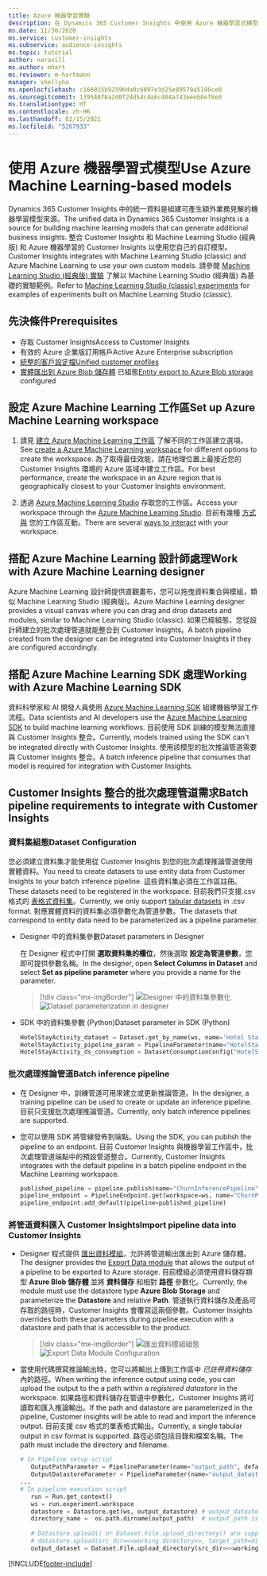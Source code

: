 ```yaml
---
title: Azure 機器學習實驗
description: 在 Dynamics 365 Customer Insights 中使用 Azure 機器學習式模型。
ms.date: 11/30/2020
ms.service: customer-insights
ms.subservice: audience-insights
ms.topic: tutorial
author: naravill
ms.author: mhart
ms.reviewer: m-hartmann
manager: shellyha
ms.openlocfilehash: c166015b92596da0c6097e3d25e89579a5186ce0
ms.sourcegitcommit: 139548f8a2d0f24d54c4a6c404a743eeeb8ef8e0
ms.translationtype: HT
ms.contentlocale: zh-HK
ms.lasthandoff: 02/15/2021
ms.locfileid: "5267933"
---
```

# <a name="use-azure-machine-learning-based-models"></a><span data-ttu-id="87b22-103">使用 Azure 機器學習式模型</span><span class="sxs-lookup"><span data-stu-id="87b22-103">Use Azure Machine Learning-based models</span></span>

<span data-ttu-id="87b22-104">Dynamics 365 Customer Insights 中的統一資料是組建可產生額外業務見解的機器學習模型來源。</span><span class="sxs-lookup"><span data-stu-id="87b22-104">The unified data in Dynamics 365 Customer Insights is a source for building machine learning models that can generate additional business insights.</span></span> <span data-ttu-id="87b22-105">整合 Customer Insights 和 Machine Learning Studio (經典版) 和 Azure 機器學習的 Customer Insights 以使用您自己的自訂模型。</span><span class="sxs-lookup"><span data-stu-id="87b22-105">Customer Insights integrates with Machine Learning Studio (classic) and Azure Machine Learning to use your own custom models.</span></span> <span data-ttu-id="87b22-106">請參閱 [Machine Learning Studio (經典版) 實驗](machine-learning-studio-experiments.md) 了解以 Machine Learning Studio (經典版) 為基礎的實驗範例。</span><span class="sxs-lookup"><span data-stu-id="87b22-106">Refer to [Machine Learning Studio (classic) experiments](machine-learning-studio-experiments.md) for examples of experiments built on Machine Learning Studio (classic).</span></span> 

## <a name="prerequisites"></a><span data-ttu-id="87b22-107">先決條件</span><span class="sxs-lookup"><span data-stu-id="87b22-107">Prerequisites</span></span>

- <span data-ttu-id="87b22-108">存取 Customer Insights</span><span class="sxs-lookup"><span data-stu-id="87b22-108">Access to Customer Insights</span></span>
- <span data-ttu-id="87b22-109">有效的 Azure 企業版訂用帳戶</span><span class="sxs-lookup"><span data-stu-id="87b22-109">Active Azure Enterprise subscription</span></span>
- [<span data-ttu-id="87b22-110">統整的客戶設定檔</span><span class="sxs-lookup"><span data-stu-id="87b22-110">Unified customer profiles</span></span>](data-unification.md)
- <span data-ttu-id="87b22-111">[實體匯出到 Azure Blob 儲存體](export-azure-blob-storage.md) 已組態</span><span class="sxs-lookup"><span data-stu-id="87b22-111">[Entity export to Azure Blob storage](export-azure-blob-storage.md) configured</span></span>

## <a name="set-up-azure-machine-learning-workspace"></a><span data-ttu-id="87b22-112">設定 Azure Machine Learning 工作區</span><span class="sxs-lookup"><span data-stu-id="87b22-112">Set up Azure Machine Learning workspace</span></span>

1. <span data-ttu-id="87b22-113">請見 [建立 Azure Machine Learning 工作區](https://docs.microsoft.com/azure/machine-learning/concept-workspace#-create-a-workspace) 了解不同的工作區建立選項。</span><span class="sxs-lookup"><span data-stu-id="87b22-113">See [create a Azure Machine Learning workspace](https://docs.microsoft.com/azure/machine-learning/concept-workspace#-create-a-workspace) for different options to create the workspace.</span></span> <span data-ttu-id="87b22-114">為了取得最佳效能，請在地理位置上最接近您的 Customer Insights 環境的 Azure 區域中建立工作區。</span><span class="sxs-lookup"><span data-stu-id="87b22-114">For best performance, create the workspace in an Azure region that is geographically closest to your Customer Insights environment.</span></span>

1. <span data-ttu-id="87b22-115">透過 [Azure Machine Learning Studio](https://ml.azure.com/) 存取您的工作區。</span><span class="sxs-lookup"><span data-stu-id="87b22-115">Access your workspace through the [Azure Machine Learning Studio](https://ml.azure.com/).</span></span> <span data-ttu-id="87b22-116">目前有幾種 [方式與](https://docs.microsoft.com/azure/machine-learning/concept-workspace#tools-for-workspace-interaction) 您的工作區互動。</span><span class="sxs-lookup"><span data-stu-id="87b22-116">There are several [ways to interact](https://docs.microsoft.com/azure/machine-learning/concept-workspace#tools-for-workspace-interaction) with your workspace.</span></span>

## <a name="work-with-azure-machine-learning-designer"></a><span data-ttu-id="87b22-117">搭配 Azure Machine Learning 設計師處理</span><span class="sxs-lookup"><span data-stu-id="87b22-117">Work with Azure Machine Learning designer</span></span>

<span data-ttu-id="87b22-118">Azure Machine Learning 設計師提供直觀畫布，您可以拖曳資料集合與模組，類似 Machine Learning Studio (經典版)。</span><span class="sxs-lookup"><span data-stu-id="87b22-118">Azure Machine Learning designer provides a visual canvas where you can drag and drop datasets and modules, similar to Machine Learning Studio (classic).</span></span> <span data-ttu-id="87b22-119">如果已經組態，您從設計師建立的批次處理管道就能整合到 Customer Insights。</span><span class="sxs-lookup"><span data-stu-id="87b22-119">A batch pipeline created from the designer can be integrated into Customer Insights if they are configured accordingly.</span></span> 
   
## <a name="working-with-azure-machine-learning-sdk"></a><span data-ttu-id="87b22-120">搭配 Azure Machine Learning SDK 處理</span><span class="sxs-lookup"><span data-stu-id="87b22-120">Working with Azure Machine Learning SDK</span></span>

<span data-ttu-id="87b22-121">資料科學家和 AI 開發人員使用 [Azure Machine Learning SDK](https://docs.microsoft.com/python/api/overview/azure/ml/?view=azure-ml-py&preserve-view=true) 組建機器學習工作流程。</span><span class="sxs-lookup"><span data-stu-id="87b22-121">Data scientists and AI developers use the [Azure Machine Learning SDK](https://docs.microsoft.com/python/api/overview/azure/ml/?view=azure-ml-py&preserve-view=true) to build machine learning workflows.</span></span> <span data-ttu-id="87b22-122">目前使用 SDK 訓練的模型無法直接與 Customer Insights 整合。</span><span class="sxs-lookup"><span data-stu-id="87b22-122">Currently, models trained using the SDK can't be integrated directly with Customer Insights.</span></span> <span data-ttu-id="87b22-123">使用該模型的批次推論管道需要與 Customer Insights 整合。</span><span class="sxs-lookup"><span data-stu-id="87b22-123">A batch inference pipeline that consumes that model is required for integration with Customer Insights.</span></span>

## <a name="batch-pipeline-requirements-to-integrate-with-customer-insights"></a><span data-ttu-id="87b22-124">Customer Insights 整合的批次處理管道需求</span><span class="sxs-lookup"><span data-stu-id="87b22-124">Batch pipeline requirements to integrate with Customer Insights</span></span>

### <a name="dataset-configuration"></a><span data-ttu-id="87b22-125">資料集組態</span><span class="sxs-lookup"><span data-stu-id="87b22-125">Dataset Configuration</span></span>

<span data-ttu-id="87b22-126">您必須建立資料集才能使用從 Customer Insights 到您的批次處理推論管道使用實體資料。</span><span class="sxs-lookup"><span data-stu-id="87b22-126">You need to create datasets to use entity data from Customer Insights to your batch inference pipeline.</span></span> <span data-ttu-id="87b22-127">這些資料集必須在工作區註冊。</span><span class="sxs-lookup"><span data-stu-id="87b22-127">These datasets need to be registered in the workspace.</span></span> <span data-ttu-id="87b22-128">目前我們只支援.csv 格式的 [表格式資料集](https://docs.microsoft.com/azure/machine-learning/how-to-create-register-datasets#tabulardataset)。</span><span class="sxs-lookup"><span data-stu-id="87b22-128">Currently, we only support [tabular datasets](https://docs.microsoft.com/azure/machine-learning/how-to-create-register-datasets#tabulardataset) in .csv format.</span></span> <span data-ttu-id="87b22-129">對應實體資料的資料集必須參數化為管道參數。</span><span class="sxs-lookup"><span data-stu-id="87b22-129">The datasets that correspond to entity data need to be parameterized as a pipeline parameter.</span></span>
   
* <span data-ttu-id="87b22-130">Designer 中的資料集參數</span><span class="sxs-lookup"><span data-stu-id="87b22-130">Dataset parameters in Designer</span></span>
   
     <span data-ttu-id="87b22-131">在 Designer 程式中打開 **選取資料集的欄位**，然後選取 **設定為管道參數**，您即可提供參數名稱。</span><span class="sxs-lookup"><span data-stu-id="87b22-131">In the designer, open **Select Columns in Dataset** and select **Set as pipeline parameter** where you provide a name for the parameter.</span></span>

     > [!div class="mx-imgBorder"]
     > <span data-ttu-id="87b22-132">![Designer 中的資料集參數化](media/intelligence-designer-dataset-parameters.png "Designer 中的資料集參數化")</span><span class="sxs-lookup"><span data-stu-id="87b22-132">![Dataset parameterization in designer](media/intelligence-designer-dataset-parameters.png "Dataset parameterization in designer")</span></span>
   
* <span data-ttu-id="87b22-133">SDK 中的資料集參數 (Python)</span><span class="sxs-lookup"><span data-stu-id="87b22-133">Dataset parameter in SDK (Python)</span></span>
   
   ```python
   HotelStayActivity_dataset = Dataset.get_by_name(ws, name='Hotel Stay Activity Data')
   HotelStayActivity_pipeline_param = PipelineParameter(name="HotelStayActivity_pipeline_param", default_value=HotelStayActivity_dataset)
   HotelStayActivity_ds_consumption = DatasetConsumptionConfig("HotelStayActivity_dataset", HotelStayActivity_pipeline_param)
   ```

### <a name="batch-inference-pipeline"></a><span data-ttu-id="87b22-134">批次處理推論管道</span><span class="sxs-lookup"><span data-stu-id="87b22-134">Batch inference pipeline</span></span>
  
* <span data-ttu-id="87b22-135">在 Designer 中，訓練管道可用來建立或更新推論管道。</span><span class="sxs-lookup"><span data-stu-id="87b22-135">In the designer, a training pipeline can be used to create or update an inference pipeline.</span></span> <span data-ttu-id="87b22-136">目前只支援批次處理推論管道。</span><span class="sxs-lookup"><span data-stu-id="87b22-136">Currently, only batch inference pipelines are supported.</span></span>

* <span data-ttu-id="87b22-137">您可以使用 SDK 將管線發佈到端點。</span><span class="sxs-lookup"><span data-stu-id="87b22-137">Using the SDK, you can publish the pipeline to an endpoint.</span></span> <span data-ttu-id="87b22-138">目前 Customer Insights 與機器學習工作區中，批次處理管道端點中的預設管道整合。</span><span class="sxs-lookup"><span data-stu-id="87b22-138">Currently, Customer Insights integrates with the default pipeline in a batch pipeline endpoint in the Machine Learning workspace.</span></span>
   
   ```python
   published_pipeline = pipeline.publish(name="ChurnInferencePipeline", description="Published Churn Inference pipeline")
   pipeline_endpoint = PipelineEndpoint.get(workspace=ws, name="ChurnPipelineEndpoint") 
   pipeline_endpoint.add_default(pipeline=published_pipeline)
   ```

### <a name="import-pipeline-data-into-customer-insights"></a><span data-ttu-id="87b22-139">將管道資料匯入 Customer Insights</span><span class="sxs-lookup"><span data-stu-id="87b22-139">Import pipeline data into Customer Insights</span></span>

* <span data-ttu-id="87b22-140">Designer 程式提供 [匯出資料模組](https://docs.microsoft.com/azure/machine-learning/algorithm-module-reference/export-data)，允許將管道輸出匯出到 Azure 儲存體。</span><span class="sxs-lookup"><span data-stu-id="87b22-140">The designer provides the [Export Data module](https://docs.microsoft.com/azure/machine-learning/algorithm-module-reference/export-data) that allows the output of a pipeline to be exported to Azure storage.</span></span> <span data-ttu-id="87b22-141">目前模組必須使用資料儲存類型 **Azure Blob 儲存體** 並將 **資料儲存** 和相對 **路徑** 參數化。</span><span class="sxs-lookup"><span data-stu-id="87b22-141">Currently, the module must use the datastore type **Azure Blob Storage** and parameterize the **Datastore** and relative **Path**.</span></span> <span data-ttu-id="87b22-142">管道執行資料儲存及產品可存取的路徑時，Customer Insights 會覆寫這兩個參數。</span><span class="sxs-lookup"><span data-stu-id="87b22-142">Customer Insights overrides both these parameters during pipeline execution with a datastore and path that is accessible to the product.</span></span>
   > [!div class="mx-imgBorder"]
   > <span data-ttu-id="87b22-143">![匯出資料模組組態](media/intelligence-designer-importdata.png "匯出資料模組組態")</span><span class="sxs-lookup"><span data-stu-id="87b22-143">![Export Data Module Configuration](media/intelligence-designer-importdata.png "Export Data Module Configuration")</span></span>
   
* <span data-ttu-id="87b22-144">當使用代碼撰寫推論輸出時，您可以將輸出上傳到工作區中 *已註冊資料儲存* 內的路徑。</span><span class="sxs-lookup"><span data-stu-id="87b22-144">When writing the inference output using code, you can upload the output to the a path within a *registered datastore* in the workspace.</span></span> <span data-ttu-id="87b22-145">如果路徑和資料儲存在管道中參數化，Customer Insights 將可讀取和匯入推論輸出。</span><span class="sxs-lookup"><span data-stu-id="87b22-145">If the path and datastore are parameterized in the pipeline, Customer insights will be able to read and import the inference output.</span></span> <span data-ttu-id="87b22-146">目前支援 csv 格式的單表格式輸出。</span><span class="sxs-lookup"><span data-stu-id="87b22-146">Currently, a single tabular output in csv format is supported.</span></span> <span data-ttu-id="87b22-147">路徑必須包括目錄和檔案名稱。</span><span class="sxs-lookup"><span data-stu-id="87b22-147">The path must include the directory and filename.</span></span>

   ```python
   # In Pipeline setup script
      OutputPathParameter = PipelineParameter(name="output_path", default_value="HotelChurnOutput/HotelChurnOutput.csv")
      OutputDatastoreParameter = PipelineParameter(name="output_datastore", default_value="workspaceblobstore")
   ...
   # In pipeline execution script
      run = Run.get_context()
      ws = run.experiment.workspace
      datastore = Datastore.get(ws, output_datastore) # output_datastore is parameterized
      directory_name =  os.path.dirname(output_path)  # output_path is parameterized.
      
      # Datastore.upload() or Dataset.File.upload_directory() are supported methods to uplaod the data
      # datastore.upload(src_dir=<<working directory>>, target_path=directory_name, overwrite=False, show_progress=True)
      output_dataset = Dataset.File.upload_directory(src_dir=<<working directory>>, target = (datastore, directory_name)) # Remove trailing "/" from directory_name
   ```


[!INCLUDE[footer-include](../includes/footer-banner.md)]